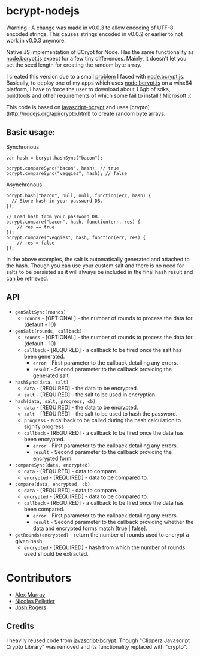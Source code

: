 bcrypt-nodejs
===========================================

Warning : A change was made in v0.0.3 to allow encoding of UTF-8 encoded strings. This causes strings encoded in v0.0.2 or earlier to not work in v0.0.3 anymore.

Native JS implementation of BCrypt for Node.
Has the same functionality as [node.bcrypt.js] expect for a few tiny differences.
Mainly, it doesn't let you set the seed length for creating the random byte array.

I created this version due to a small [problem](https://github.com/ncb000gt/node.bcrypt.js/issues/102) I faced with [node.bcrypt.js].
Basically, to deploy one of my apps which uses [node.bcrypt.js] on a winx64 platform, I have to force the user to download about 1.6gb of sdks, buildtools and other requirements of which some fail to install ! Microsoft :(

This code is based on [javascript-bcrypt] and uses [crypto] (http://nodejs.org/api/crypto.html) to create random byte arrays.

Basic usage:
-----------
Synchronous
```
var hash = bcrypt.hashSync("bacon");

bcrypt.compareSync("bacon", hash); // true
bcrypt.compareSync("veggies", hash); // false
```

Asynchronous
```
bcrypt.hash("bacon", null, null, function(err, hash) {
  // Store hash in your password DB.
});

// Load hash from your password DB.
bcrypt.compare("bacon", hash, function(err, res) {
    // res == true
});
bcrypt.compare("veggies", hash, function(err, res) {
    // res = false
});
```

In the above examples, the salt is automatically generated and attached to the hash.
Though you can use your custom salt and there is no need for salts to be persisted as it will always be included in the final hash result and can be retrieved.

API
-------------------------
* `genSaltSync(rounds)`
  * `rounds` - [OPTIONAL] - the number of rounds to process the data for. (default - 10)
* `genSalt(rounds, callback)`
  * `rounds` - [OPTIONAL] - the number of rounds to process the data for. (default - 10)
  * `callback` - [REQUIRED] - a callback to be fired once the salt has been generated.
    * `error` - First parameter to the callback detailing any errors.
    * `result` - Second parameter to the callback providing the generated salt.
* `hashSync(data, salt)`
  * `data` - [REQUIRED] - the data to be encrypted.
  * `salt` - [REQUIRED] - the salt to be used in encryption.
* `hash(data, salt, progress, cb)`
  * `data` - [REQUIRED] - the data to be encrypted.
  * `salt` - [REQUIRED] - the salt to be used to hash the password.
  * `progress` - a callback to be called during the hash calculation to signify progress
  * `callback` - [REQUIRED] - a callback to be fired once the data has been encrypted.
    * `error` - First parameter to the callback detailing any errors.
    * `result` - Second parameter to the callback providing the encrypted form.
* `compareSync(data, encrypted)`
  * `data` - [REQUIRED] - data to compare.
  * `encrypted` - [REQUIRED] - data to be compared to.
* `compare(data, encrypted, cb)`
  * `data` - [REQUIRED] - data to compare.
  * `encrypted` - [REQUIRED] - data to be compared to.
  * `callback` - [REQUIRED] - a callback to be fired once the data has been compared.
    * `error` - First parameter to the callback detailing any errors.
    * `result` - Second parameter to the callback providing whether the data and encrypted forms match [true | false].
* `getRounds(encrypted)` - return the number of rounds used to encrypt a given hash
  * `encrypted` - [REQUIRED] - hash from which the number of rounds used should be extracted.
  
Contributors
============

* [Alex Murray][alexmurray]
* [Nicolas Pelletier][NicolasPelletier]
* [Josh Rogers][geekymole]  
  
Credits
-------------------------
I heavily reused code from [javascript-bcrypt]. Though "Clipperz Javascript Crypto Library" was removed and its functionality replaced with "crypto".

[node.bcrypt.js]:https://github.com/ncb000gt/node.bcrypt.js.git
[javascript-bcrypt]:http://code.google.com/p/javascript-bcrypt/

[alexmurray]:https://github.com/alexmurray
[NicolasPelletier]:https://github.com/NicolasPelletier
[geekymole]:https://github.com/geekymole